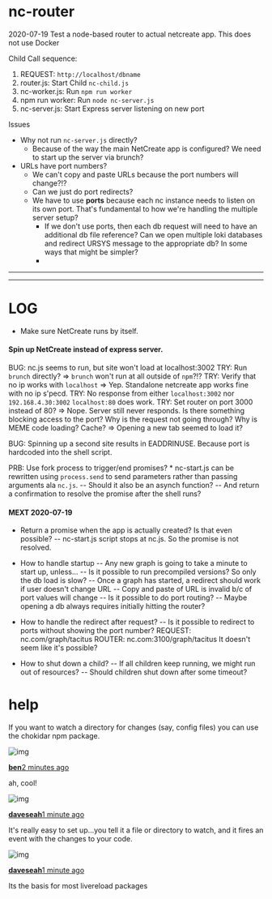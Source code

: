 # nc-router

2020-07-19 Test a node-based router to actual netcreate app.
This does not use Docker







Child Call sequence:

1. REQUEST: `http://localhost/dbname`
2. router.js: Start Child `nc-child.js`
3. nc-worker.js: Run `npm run worker`
4. npm run worker: Run `node nc-server.js`
5. nc-server.js: Start Express server listening on new port



Issues

* Why not run `nc-server.js` directly?
  * Because of the way the main NetCreate app is configured?  We need to start up the server via brunch?
* URLs have port numbers?
  * We can't copy and paste URLs because the port numbers will change?!?
  * Can we just do port redirects?
  * We have to use **ports** because each nc instance needs to listen on its own port.  That's fundamental to how we're handling the multiple server setup?
    * If we don't use ports, then each db request will need to have an additional db file reference?  Can we open multiple loki databases and redirect URSYS message to the appropriate db?  In some ways that might be simpler?
    * 


---
---

# LOG

* Make sure NetCreate runs by itself.


#### Spin up NetCreate instead of express server.
BUG: nc.js seems to run, but site won't load at localhost:3002
TRY: Run `brunch` directly?  => `brunch` won't run at all outside of `npm`?!?
TRY: Verify that no ip works with `localhost`
     => Yep.  Standalone netcreate app works fine with no ip s'pecd.
TRY: No response from either `localhost:3002` nor `192.168.4.30:3002`
     `localhost:80` does work.
TRY: Set router on port 3000 instead of 80?
     => Nope.  Server still never responds.
     Is there something blocking access to the port?  Why is the request not going through?
     Why is MEME code loading?  Cache?
     => Opening a new tab seemed to load it?

BUG: Spinning up a second site results in EADDRINUSE.
     Because port is hardcoded into the shell script.
     

PRB: Use fork process to trigger/end promises?
    * nc-start.js can be rewritten using `process.send` to send parameters rather 
          than passing arguments ala `nc.js`.
      --  Should it also be an asynch function?
      --  And return a confirmation to resolve the promise after the shell runs?



#### MEXT 2020-07-19
* Return a promise when the app is actually created?  Is that even possible?
  -- nc-start.js script stops at nc.js.  So the promise is not resolved.
  
* How to handle startup
  --  Any new graph is going to take a minute to start up, unless...
      --  Is it possible to run precompiled versions? So only the db load is slow?
  --  Once a graph has started, a redirect should work if user doesn't change URL
  --  Copy and paste of URL is invalid b/c of port values will change
      --  Is it possible to do port routing?
      --  Maybe opening a db always requires initially hitting the router?
      
* How to handle the redirect after request?
  --  Is it possible to redirect to ports without showing the port number?
      REQUEST: nc.com/graph/tacitus
      ROUTER:  nc.com:3100/graph/tacitus
      It doesn't seem like it's possible?
      
* How to shut down a child?
  --  If all children keep running, we might run out of resources?
  --  Should children shut down after some timeout?      




# help

If you want to watch a directory for changes (say, config files) you can use the chokidar npm package.

![img](https://ca.slack-edge.com/T02GBCZS3-U02GBCZSF-gfbfa7a03768-48)

**[ben](https://app.slack.com/team/U02GBCZSF)**[2 minutes ago](https://inquirium.slack.com/archives/C02GW9W11/p1595103594159000?thread_ts=1595091236.155700&cid=C02GW9W11)

ah, cool!

![img](https://ca.slack-edge.com/T02GBCZS3-U02H80ASU-9ee5122e31b6-48)

**[daveseah](https://app.slack.com/team/U02H80ASU)**[1 minute ago](https://inquirium.slack.com/archives/C02GW9W11/p1595103639159200?thread_ts=1595091236.155700&cid=C02GW9W11)

It's really easy to set up...you tell it a file or directory to watch, and it fires an event with the changes to your code.

![img](https://ca.slack-edge.com/T02GBCZS3-U02H80ASU-9ee5122e31b6-48)

**[daveseah](https://app.slack.com/team/U02H80ASU)**[1 minute ago](https://inquirium.slack.com/archives/C02GW9W11/p1595103666159400?thread_ts=1595091236.155700&cid=C02GW9W11)

Its the basis for most livereload packages